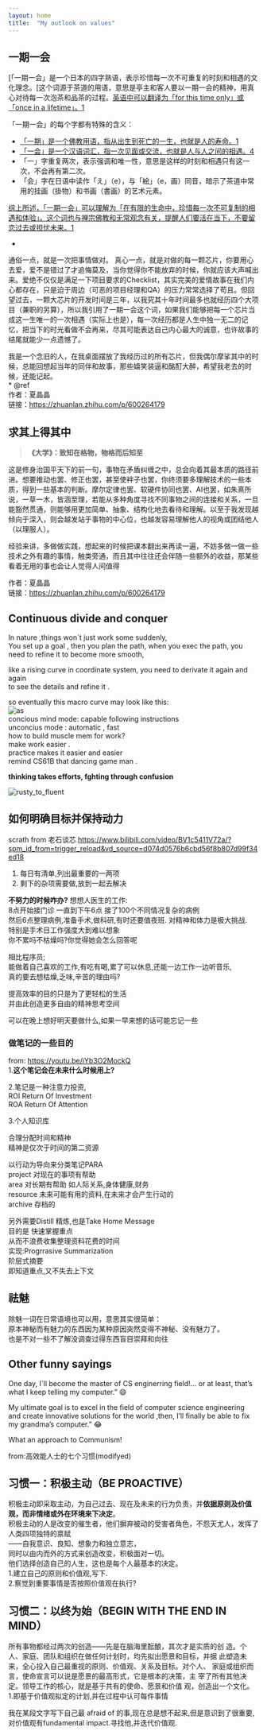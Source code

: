 ```yaml
---
layout: home
title:  "My outlook on values"
---
```


## 一期一会
[「一期一会」是一个日本的四字熟语，表示珍惜每一次不可重复的时刻和相遇的文化理念。[这个词源于茶道的用语，意思是亭主和客人要以一期一会的精神，用真心对待每一次泡茶和品茶的过程。[英语中可以翻译为「for this time only」或「once in a lifetime」。](https://en.wikipedia.org/wiki/Ichi-go_ichi-e)[1](https://en.wikipedia.org/wiki/Ichi-go_ichi-e)

「一期一会」的每个字都有特殊的含义：

- [「一期」是一个佛教用语，指从出生到死亡的一生，也就是人的寿命。](https://en.wikipedia.org/wiki/Ichi-go_ichi-e)[1](https://en.wikipedia.org/wiki/Ichi-go_ichi-e)
- [「一会」是一个汉语词汇，指一次见面或交流，也就是人与人之间的相遇。](https://www.italki.com/en/post/question-35833)[4](https://www.italki.com/en/post/question-35833)
- 「一」字重复两次，表示强调和唯一性，意思是这样的时刻和相遇只有这一次，不会再有第二次。
- 「会」字在日语中读作「え」（e），与「絵」（e，画）同音，暗示了茶道中常用的挂画（掛物）和书画（書画）的艺术元素。

[综上所述，「一期一会」可以理解为「在有限的生命中，珍惜每一次不可复制的相遇和体验」。这个词也与禅宗佛教和无常观念有关，提醒人们要活在当下，不要留恋过去或担忧未来。](https://en.wikipedia.org/wiki/Ichi-go_ichi-e)[1](https://en.wikipedia.org/wiki/Ichi-go_ichi-e)

*
通俗一点，就是一次把事情做对。
真心一点，就是对做的每一颗芯片，你要用心去爱，爱不是错过了才追悔莫及，当你觉得你不能放弃的时候，你就应该大声喊出来。爱绝不仅仅是满足一下项目要求的Checklist，其实完美的爱情故事在我们内心都存在，只是迫于周边（可恶的项目经理和QA）的压力常常选择了苟且。但回望过去，一颗大芯片的开发时间是三年，以我究其十年时间最多也就经历四个大项目（兼职的另算），所以我引用了一期一会这个词，如果我们能够把每一个芯片当成这一生唯一的一次相遇（实际上也是），每一次经历都是人生中独一无二的记忆，把当下的时光看做不会再来，尽其可能表达自己内心最大的诚意，也许故事的结尾就能少一点遗憾了。

我是一个念旧的人，在我桌面摆放了我经历过的所有芯片，但我偶尔摩挲其中的时候，总能回想起当年的同伴和故事，那些嬉笑装逼和酩酊大醉，希望我老去的时候，还能记起。   
*
@ref   
作者：夏晶晶  
链接：https://zhuanlan.zhihu.com/p/600264179  


## 求其上得其中



> **《大学》：致知在格物，物格而后知至**

这是修身治国平天下的前一句，事物在矛盾纠缠之中，总会向着其最本质的路径前进。想要推动也罢、修正也罢，甚至使袢子也罢，你终须要多理解技术的一些本质，得到一些基本的判断。摩尔定律也罢、软硬件协同也罢、AI也罢，如朱熹所说，一草一木，皆涵至理，若能从多种角度寻找不同事物之间的连接和关系，一旦能豁然贯通，则能够用更加简单、抽象、结构化地去看待和理解。以至于我发现越倾向于深入，则会越发站于事物的中心位，也越发容易理解他人的视角或团结他人（以理服人）。

经验来讲，多做做实践，想起来的时候把课本翻出来再读一遍，不妨多做一做一些技术之外有趣的事情，触类旁通，而且其中往往还会伴随一些额外的收益，那某些看着无用的事也会让人觉得人间值得

作者：夏晶晶  
链接：https://zhuanlan.zhihu.com/p/600264179  



## Continuous divide and conquer

In nature ,things won\`t just work some suddenly,  
You set up a goal , then you plan the path,
when you exec the path, you need to refine it to become more smooth,  

like a rising curve in coordinate system, you need to derivate it again and again  
to see the details and refine it .  

so eventually this macro curve may look like this:  
![as](/assets/as.png)  
concious mind mode: capable following instructions  
unconcius mode : automatic , fast    
how to build muscle mem for work?  
make work easier .  
practice makes it easier and easier   
remind CS61B that dancing game man .  

**thinking takes efforts, fghting through confusion**  

![rusty_to_fluent](/assets/image.png)





##  如何明确目标并保持动力
scrath from 老石谈芯 https://www.bilibili.com/video/BV1c5411V72a/?spm_id_from=trigger_reload&vd_source=d074d0576b6cbd56f8b807d99f34ed18


1. 每日有清单,列出最重要的一两项
2. 剩下的杂项需要做,放到一起去解决

**不努力的时候咋办?** 
想想人医生的工作:  
8点开始接门诊 一直到下午6点 接了100个不同情况复杂的病例  
然后6点整理病例,准备手术,做科研,有时还要值夜班.
对精神和体力是极大挑战.   
特别是手术日工作强度大到难以想象  
你不累吗不枯燥吗?你觉得她会怎么回答呢  

相比程序员;  
能做着自己喜欢的工作,有吃有喝,累了可以休息,还能一边工作一边听音乐,  
真的要去想枯燥,乏味,辛苦的理由吗?  

提高效率的目的只是为了更轻松的生活  
并由此创造更多自由的精神思考空间  

可以在晚上想好明天要做什么,如果一早来想的话可能忘记一些  

### 做笔记的一些目的
from: https://youtu.be/iYb3O2MockQ  
1.**这个笔记会在未来什么时候用上?**

2.笔记是一种注意力投资,  
ROI Return Of Investment  
ROA Return Of Attention

3.个人知识库

合理分配时间和精神  
精神是仅次于时间的第二资源  

以行动为导向来分类笔记PARA  
project 对现在的事项有帮助  
area 对长期有帮助 如人际关系,身体健康,财务  
resource 未来可能有用的资料,在未来才会产生行动的  
archive 存档的  

另外需要Distill 精炼,也是Take Home Message  
目的是 快速掌握重点  
从而不浪费收集整理资料花费的时间  
实现:Progrrasive Summarization  
阶层式摘要  
即知道重点,又不失去上下文 
 
## 祛魅 
除魅一词在日常语境也可以用，意思其实很简单：   
原本神秘而有魅力的东西因为某种原因突然变得不神秘、没有魅力了。    
也是不对一些不了解没调查过得东西盲目崇拜和向往  


## Other funny sayings
One day, I\`ll become the master of CS enginerring field!… or at least, that’s what I keep telling my computer.” 😄 

My ultimate goal is to excel in the field of computer science engineering and create innovative solutions for the world ,then, I’ll finally be able to fix my grandma’s computer.” 😂

What an approach to Communism!



from:高效能人士的七个习惯(modifyed)
## 习惯一：积极主动（BE PROACTIVE）
积极主动即采取主动，为自己过去、现在及未来的行为负责，并**依据原则及价值观，而非情绪或外在环境来下决定**。  
积极主动的人是改变的催生者，他们摒弃被动的受害者角色，不怨天尤人，发挥了人类四项独特的禀赋  
——自我意识、良知、想象力和独立意志，  
同时以由内而外的方式来创造改变，积极面对一切。  
他们选择创造自己的人生，这也是每个人最基本的决定。  
1.建立自己的原则和价值观,写下.  
2.察觉到重要事情是否按照价值观在执行?  


## 习惯二：以终为始（BEGIN WITH THE END IN MIND）
所有事物都经过两次的创造——先是在脑海里酝酿，其次才是实质的创
造。个人、家庭、团队和组织在做任何计划时，均先拟出愿景和目标，并据
此塑造未来，全心投入自己最重视的原则、价值观、关系及目标。对个人、
家庭或组织而言，使命宣言可以说是愿景的最高形式，它是根本的决策，主
宰了所有其他决定。领导工作的核心，就是基于共有的使命、愿景和价值
观，创造出一个文化。
1.即基于价值观拟定的计划,并在过程中认可每件事情

我在某段文字写下自己最 afraid of 的事,现在总是想不起来,但是意识到了很重要,
对价值观有fundamental impact.寻找他,并迭代价值观.





